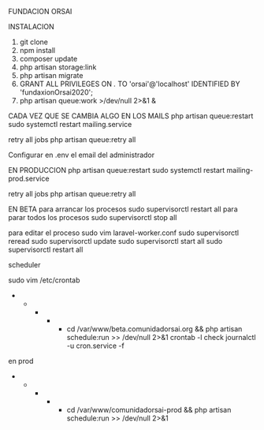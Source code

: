 FUNDACION ORSAI

INSTALACION
1. git clone
2. npm install
3. composer update
4. php artisan storage:link
5. php artisan migrate
6. GRANT ALL PRIVILEGES ON *.* TO 'orsai'@'localhost' IDENTIFIED BY 'fundaxionOrsai2020';
5. php artisan queue:work >/dev/null 2>&1 &



CADA VEZ QUE SE CAMBIA ALGO EN LOS MAILS
php artisan queue:restart 
sudo systemctl restart mailing.service

retry all jobs
php artisan queue:retry all

Configurar en .env el email del administrador

EN PRODUCCION
php artisan queue:restart 
sudo systemctl restart mailing-prod.service

retry all jobs
php artisan queue:retry all


EN BETA
para arrancar los procesos
sudo supervisorctl restart all
para parar todos los procesos 
sudo supervisorctl stop all

para editar el proceso
sudo vim laravel-worker.conf
sudo supervisorctl reread
sudo supervisorctl update
sudo supervisorctl start all
sudo supervisorctl restart all


scheduler

sudo vim /etc/crontab
* * * * * cd /var/www/beta.comunidadorsai.org && php artisan schedule:run >> /dev/null 2>&1
crontab -l
check
journalctl -u cron.service -f

en prod
* * * * * cd /var/www/comunidadorsai-prod && php artisan schedule:run >> /dev/null 2>&1
